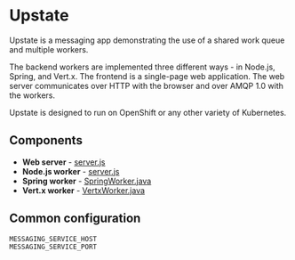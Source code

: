 # Upstate

Upstate is a messaging app demonstrating the use of a shared work
queue and multiple workers.

The backend workers are implemented three different ways - in Node.js,
Spring, and Vert.x.  The frontend is a single-page web application.
The web server communicates over HTTP with the browser and over
AMQP 1.0 with the workers.

Upstate is designed to run on OpenShift or any other variety of
Kubernetes.

## Components

 - **Web server** - [server.js](web-nodejs/server.js)
 - **Node.js worker** - [server.js](worker-nodejs/server.js)
 - **Spring worker** - [SpringWorker.java](worker-spring/src/main/java/org/amqphub/upstate/spring/SpringWorker.java)
 - **Vert.x worker** - [VertxWorker.java](worker-vertx/src/main/java/org/amqphub/upstate/vertx/VertxWorker.java)

## Common configuration

    MESSAGING_SERVICE_HOST
    MESSAGING_SERVICE_PORT
